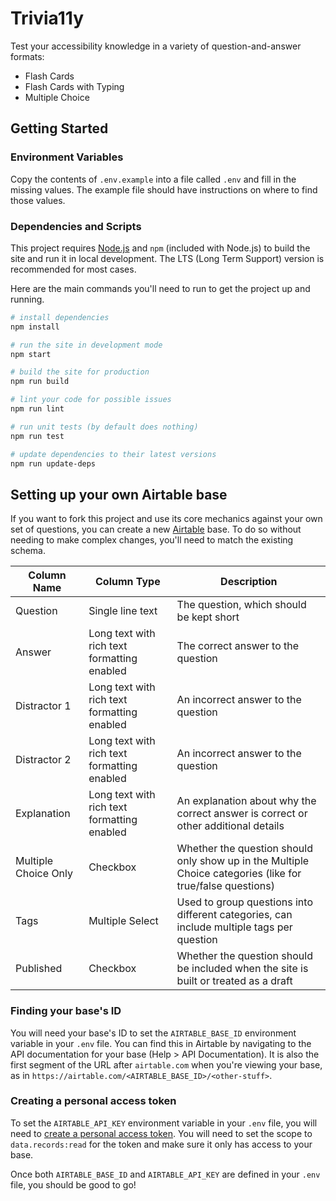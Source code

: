 # Trivia11y

Test your accessibility knowledge in a variety of question-and-answer formats:

- Flash Cards
- Flash Cards with Typing
- Multiple Choice

## Getting Started

### Environment Variables

Copy the contents of `.env.example` into a file called `.env` and fill in the missing values. The example file should have instructions on where to find those values.

### Dependencies and Scripts

This project requires [Node.js](https://nodejs.org) and `npm` (included with Node.js) to build the site and run it in local development. The LTS (Long Term Support) version is recommended for most cases.

Here are the main commands you'll need to run to get the project up and running.

```sh
# install dependencies
npm install

# run the site in development mode
npm start

# build the site for production
npm run build

# lint your code for possible issues
npm run lint

# run unit tests (by default does nothing)
npm run test

# update dependencies to their latest versions
npm run update-deps
```

## Setting up your own Airtable base

If you want to fork this project and use its core mechanics against your own set of questions, you can create a new [Airtable](https://airtable.com) base. To do so without needing to make complex changes, you'll need to match the existing schema.

| Column Name          | Column Type                                 | Description                                                                                                |
| -------------------- | ------------------------------------------- | ---------------------------------------------------------------------------------------------------------- |
| Question             | Single line text                            | The question, which should be kept short                                                                   |
| Answer               | Long text with rich text formatting enabled | The correct answer to the question                                                                         |
| Distractor 1         | Long text with rich text formatting enabled | An incorrect answer to the question                                                                        |
| Distractor 2         | Long text with rich text formatting enabled | An incorrect answer to the question                                                                        |
| Explanation          | Long text with rich text formatting enabled | An explanation about why the correct answer is correct or other additional details                         |
| Multiple Choice Only | Checkbox                                    | Whether the question should only show up in the Multiple Choice categories (like for true/false questions) |
| Tags                 | Multiple Select                             | Used to group questions into different categories, can include multiple tags per question                  |
| Published            | Checkbox                                    | Whether the question should be included when the site is built or treated as a draft                       |

### Finding your base's ID

You will need your base's ID to set the `AIRTABLE_BASE_ID` environment variable in your `.env` file. You can find this in Airtable by navigating to the API documentation for your base (Help > API Documentation). It is also the first segment of the URL after `airtable.com` when you're viewing your base, as in `https://airtable.com/<AIRTABLE_BASE_ID>/<other-stuff>`.

### Creating a personal access token

To set the `AIRTABLE_API_KEY` environment variable in your `.env` file, you will need to [create a personal access token](https://airtable.com/create/tokens). You will need to set the scope to `data.records:read` for the token and make sure it only has access to your base.

Once both `AIRTABLE_BASE_ID` and `AIRTABLE_API_KEY` are defined in your `.env` file, you should be good to go!
